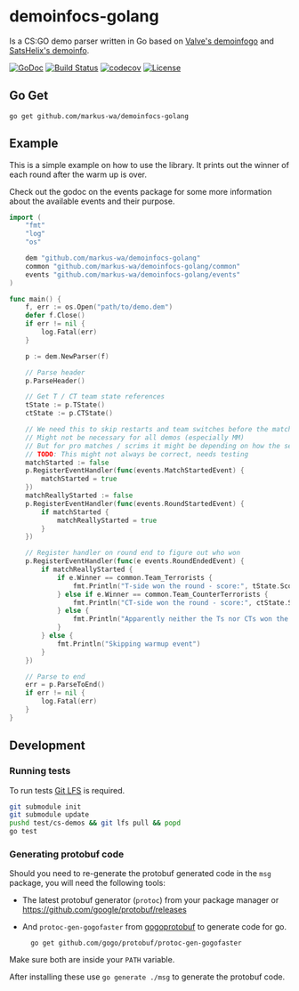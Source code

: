 # demoinfocs-golang

Is a CS:GO demo parser written in Go based on [Valve's demoinfogo](https://github.com/ValveSoftware/csgo-demoinfo) and [SatsHelix's demoinfo](https://github.com/StatsHelix/demoinfo).

[![GoDoc](https://godoc.org/github.com/markus-wa/demoinfocs-golang?status.svg)](https://godoc.org/github.com/markus-wa/demoinfocs-golang)
[![Build Status](https://travis-ci.org/markus-wa/demoinfocs-golang.svg?branch=master)](https://travis-ci.org/markus-wa/demoinfocs-golang)
[![codecov](https://codecov.io/gh/markus-wa/demoinfocs-golang/branch/master/graph/badge.svg)](https://codecov.io/gh/markus-wa/demoinfocs-golang)
[![License](https://img.shields.io/badge/license-MIT-blue.svg?style=flat)](LICENSE.md)

## Go Get

	go get github.com/markus-wa/demoinfocs-golang

## Example

This is a simple example on how to use the library. It prints out the winner of each round after the warm up is over.

Check out the godoc on the events package for some more information about the available events and their purpose.

```go
import (
	"fmt"
	"log"
	"os"

	dem "github.com/markus-wa/demoinfocs-golang"
	common "github.com/markus-wa/demoinfocs-golang/common"
	events "github.com/markus-wa/demoinfocs-golang/events"
)

func main() {
	f, err := os.Open("path/to/demo.dem")
	defer f.Close()
	if err != nil {
		log.Fatal(err)
	}

	p := dem.NewParser(f)

	// Parse header
	p.ParseHeader()

	// Get T / CT team state references
	tState := p.TState()
	ctState := p.CTState()

	// We need this to skip restarts and team switches before the match start
	// Might not be necessary for all demos (especially MM)
	// But for pro matches / scrims it might be depending on how the server was set up
	// TODO: This might not always be correct, needs testing
	matchStarted := false
	p.RegisterEventHandler(func(events.MatchStartedEvent) {
		matchStarted = true
	})
	matchReallyStarted := false
	p.RegisterEventHandler(func(events.RoundStartedEvent) {
		if matchStarted {
			matchReallyStarted = true
		}
	})

	// Register handler on round end to figure out who won
	p.RegisterEventHandler(func(e events.RoundEndedEvent) {
		if matchReallyStarted {
			if e.Winner == common.Team_Terrorists {
				fmt.Println("T-side won the round - score:", tState.Score()+1) // Score + 1 because it hasn't actually been updated yet
			} else if e.Winner == common.Team_CounterTerrorists {
				fmt.Println("CT-side won the round - score:", ctState.Score()+1)
			} else {
				fmt.Println("Apparently neither the Ts nor CTs won the round, interesting")
			}
		} else {
			fmt.Println("Skipping warmup event")
		}
	})

	// Parse to end
	err = p.ParseToEnd()
	if err != nil {
		log.Fatal(err)
	}
}
```

## Development

### Running tests

To run tests [Git LFS](https://git-lfs.github.com) is required.

```sh
git submodule init
git submodule update
pushd test/cs-demos && git lfs pull && popd
go test
```

### Generating protobuf code

Should you need to re-generate the protobuf generated code in the `msg` package, you will need the following tools:

- The latest protobuf generator (`protoc`) from your package manager or https://github.com/google/protobuf/releases

- And `protoc-gen-gogofaster` from [gogoprotobuf](https://github.com/gogo/protobuf) to generate code for go.

		go get github.com/gogo/protobuf/protoc-gen-gogofaster

Make sure both are inside your `PATH` variable.

After installing these use `go generate ./msg` to generate the protobuf code.
